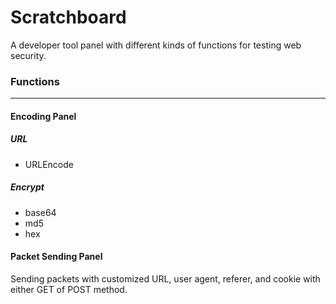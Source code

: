 # Scratchboard
A developer tool panel with different kinds of functions for testing web security.

### Functions

---

#### Encoding Panel
##### URL
* URLEncode

##### Encrypt
* base64
* md5
* hex


#### Packet Sending Panel
Sending packets with customized URL, user agent, referer, and cookie with either GET of POST method.